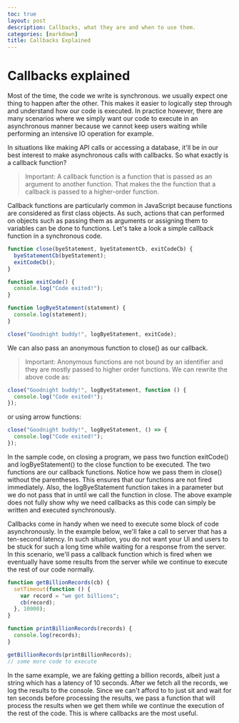 ```yaml
---
toc: true
layout: post
description: Callbacks, what they are and when to use them.
categories: [markdown]
title: Callbacks Explained
---
```


# Callbacks explained

Most of the time, the code we write is synchronous. we usually expect one thing to happen after the other. This makes it easier to logically step through and understand how our code is executed. In practice however, there are many scenarios where we simply want our code to execute in an asynchronous manner because we cannot keep users waiting while performing an intensive IO operation for example.

In situations like making API calls or accessing a database, it'll be in our best interest to make asynchronous calls with callbacks. So what exactly is a callback function?

> Important: A callback function is a function that is passed as an argument to another function. That makes the the function that a callback is passed to a higher-order function.

Callback functions are particularly common in JavaScript because functions are considered as first class objects. As such, actions that can performed on objects such as passing them as arguments or assigning them to variables can be done to functions. Let's take a look a simple callback function in a synchronous code.

```javascript
function close(byeStatement, byeStatementCb, exitCodeCb) {
  byeStatementCb(byeStatement);
  exitCodeCb();
}

function exitCode() {
  console.log("Code exited!");
}

function logByeStatement(statement) {
  console.log(statement);
}

close("Goodnight buddy!", logByeStatement, exitCode);
```

We can also pass an anonymous function to close() as our callback.

> Important: Anonymous functions are not bound by an identifier and they are mostly passed to higher order functions. We can rewrite the above code as:

```javascript
close("Goodnight buddy!", logByeStatement, function () {
  console.log("Code exited!");
});
```

or using arrow functions:

```javascript
close("Goodnight buddy!", logByeStatement, () => {
  console.log("Code exited!");
});
```

In the sample code, on closing a program, we pass two function exitCode() and logByeStatement() to the close function to be executed. The two functions are our callback functions. Notice how we pass them in close() without the parentheses. This ensures that our functions are not fired immediately. Also, the logByeStatement function takes in a parameter but we do not pass that in until we call the function in close. The above example does not fully show why we need callbacks as this code can simply be written and executed synchronously.

Callbacks come in handy when we need to execute some block of code asynchronously. In the example below, we'll fake a call to server that has a ten-second latency. In such situation, you do not want your UI and users to be stuck for such a long time while waiting for a response from the server. In this scenario, we'll pass a callback function which is fired when we eventually have some results from the server while we continue to execute the rest of our code normally.

```javascript
function getBillionRecords(cb) {
  setTimeout(function () {
    var record = "we got billions";
    cb(record);
  }, 10000);
}

function printBillionRecords(records) {
  console.log(records);
}

getBillionRecords(printBillionRecords);
// some more code to execute
```

In the same example, we are faking getting a billion records, albeit just a string which has a latency of 10 seconds. After we fetch all the records, we log the results to the console. Since we can't afford to to just sit and wait for ten seconds before processing the results, we pass a function that will process the results when we get them while we continue the execution of the rest of the code. This is where callbacks are the most useful.
